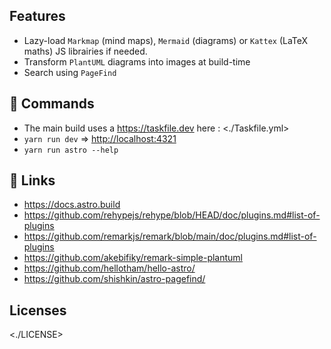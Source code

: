 ## Features

- Lazy-load `Markmap` (mind maps), `Mermaid` (diagrams) or `Kattex` (LaTeX maths) JS librairies if needed.
- Transform `PlantUML` diagrams into images at build-time
- Search using `PageFind`

## 🧞 Commands

- The main build uses a <https://taskfile.dev> here : <./Taskfile.yml> 
- `yarn run dev` => <http://localhost:4321>
- `yarn run astro --help`

## 🔗 Links

- <https://docs.astro.build>
- <https://github.com/rehypejs/rehype/blob/HEAD/doc/plugins.md#list-of-plugins>
- <https://github.com/remarkjs/remark/blob/main/doc/plugins.md#list-of-plugins>
- <https://github.com/akebifiky/remark-simple-plantuml>
- <https://github.com/hellotham/hello-astro/>
- <https://github.com/shishkin/astro-pagefind/>

## Licenses

<./LICENSE>
